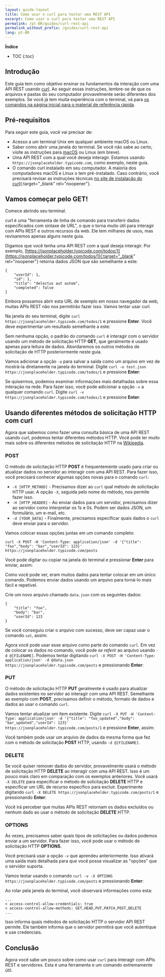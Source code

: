 ```yaml
---
layout: guide-layout
title: Como usar o curl para testar uma REST API
excerpt: Como usar o curl para testar uma REST API
permalink: /pt-BR/guides/curl-rest-api
permalink_without_prefix: /guides/curl-rest-api
lang: pt-BR
---
```


**Índice**

* TOC
{:toc}

## Introdução

Este guia tem como objetivo ensinar os fundamentos da interação com uma API REST usando [curl](https://github.com/curl/curl). Ao seguir essas instruções, lembre-se de que os arquivos e pastas do seu computador provavelmente serão diferentes dos exemplos. Se você já tem muita experiência com o terminal, vá para [os comandos na página inicial para o material de referência rápida](/pt-BR/).

## Pré-requisitos

Para seguir este guia, você vai precisar de:

* Acesso a um terminal Unix em qualquer ambiente macOS ou Linux.
* Saber como abrir uma janela do terminal. Se você não sabe ao certo, visite as instruções para [macOS](open-terminal-macos) ou Linux (em breve).
* Uma API REST com a qual você deseja interagir. Estamos usando `https://jsonplaceholder.typicode.com`, como exemplo, neste guia.
* O comando curl instalado em seu computador. A maioria dos computadores macOS e Linux o tem pré-instalado. Caso contrário, você precisará revisar as instruções técnicas [no site de instalação do curl](https://curl.haxx.se/docs/install.html){:target="_blank" rel="noopener"}.

## Vamos começar pelo GET!

Comece abrindo seu terminal.

curl é uma "ferramenta de linha de comando para transferir dados especificados com sintaxe de URL", o que o torna muito útil para interagir com APIs REST e outros recursos da web. Ele tem milhares de usos, mas revisaremos apenas alguns neste guia.

Digamos que você tenha uma API REST com a qual deseja interagir. Por exemplo, [https://jsonplaceholder.typicode.com/todos/1](https://jsonplaceholder.typicode.com/todos/1){:target="_blank" rel="noopener"} retorna dados JSON que são semelhante a este:

```
{
	"userId": 1,
	"id": 1,
	"title": "delectus aut autem",
	"completed": false
}
```

Embora possamos abrir esta URL de exemplo em nosso navegador da web, muitas APIs REST não nos permitirão fazer isso. Vamos tentar usar curl.

Na janela do seu terminal, digite `curl https://jsonplaceholder.typicode.com/todos/1` e pressione **Enter**. Você deve experimentar um resultado semelhante a este:

<div class="center guideimages">
  <amp-anim src="/assets/guides/curl-rest-api/curl-get-basic-en.gif" width="665" height="387" alt="Demo of basic curl command" layout="responsive"></amp-anim>
</div>

Sem nenhuma opção, o padrão do comando `curl` é interagir com o servidor usando um método de solicitação HTTP **GET**, que geralmente é usado apenas para leitura de dados. Abordaremos os outros métodos de solicitação de HTTP posteriormente neste guia.

Vamos adicionar a opção `-o` para salvar a saída como um arquivo em vez de mostrá-la diretamente na janela do terminal. Digite `curl -o test.json https://jsonplaceholder.typicode.com/todos/1` e pressione **Enter**:

<div class="center guideimages">
  <amp-anim src="/assets/guides/curl-rest-api/curl-get-output-en.gif" width="665" height="387" alt="Demo of basic curl command with file output" layout="responsive"></amp-anim>
</div>

Se quisermos, podemos examinar informações mais detalhadas sobre essa interação na rede. Para fazer isso, você pode adicionar a opção `-v` a qualquer comando `curl`. Digite `curl -v https://jsonplaceholder.typicode.com/todos/1` e pressione **Enter**:

<div class="center guideimages">
  <amp-anim src="/assets/guides/curl-rest-api/curl-get-verbose-en.gif" width="665" height="387" alt="Demo of basic curl command with verbose output" layout="responsive"></amp-anim>
</div>

## Usando diferentes métodos de solicitação HTTP com curl

Agora que sabemos como fazer uma consulta básica de uma API REST usando curl, podemos tentar diferentes métodos HTTP. Você pode ler muito mais sobre os diferentes métodos de solicitação HTTP na [Wikipedia](https://en.wikipedia.org/wiki/Hypertext_Transfer_Protocol#Request_methods).

### POST

O método de solicitação HTTP **POST** é frequentemente usado para criar ou atualizar dados no servidor ao interagir com uma API REST. Para fazer isso, você precisará conhecer algumas opções novas para o comando `curl`:

* `-X [HTTP_METHOD]` - Precisamos dizer ao `curl` qual método de solicitação HTTP usar. A opção `-X`, seguida pelo nome do método, nos permite fazer isso.
* `-H [HTTP_HEADER]` - Ao enviar dados para um servidor, precisamos dizer ao servidor como interpretar os 1s e 0s. Podem ser dados JSON, um formulário, um e-mail, etc.
* `-d [YOUR_DATA]` - Finalmente, precisamos especificar quais dados o `curl` deve enviar para o servidor.

Vamos colocar essas opções juntas em um comando completo:

`curl -X POST -H 'Content-Type: application/json' -d '{"title": "foo","body": "bar","userId": 123}' https://jsonplaceholder.typicode.com/posts`

Você pode digitar ou copiar na janela do terminal e pressionar **Enter** para enviar, assim:

<div class="center guideimages">
  <amp-anim src="/assets/guides/curl-rest-api/curl-post-basic-en.gif" width="665" height="387" alt="Demo of POST curl command" layout="responsive"></amp-anim>
</div>

Como você pode ver, eram muitos dados para tentar colocar em um único comando. Podemos enviar dados usando um arquivo para torná-lo mais fácil e repetível.

Crie um novo arquivo chamado `data.json` com os seguintes dados:

```
{
	"title": "foo",
	"body": "bar",
	"userId": 123
}
```

Se você conseguiu criar o arquivo com sucesso, deve ser capaz usar o comando `cat`, assim:

<div class="center guideimages">
  <amp-anim src="/assets/guides/curl-rest-api/nano-datajson-en.gif" width="665" height="387" alt="Demo of data file" layout="responsive"></amp-anim>
</div>

Agora você pode usar esse arquivo como parte do comando `curl`. Em vez de colocar os dados no comando, você pode *se referir* ao arquivo usando `-d @[FILENAME]`. Podemos tentar digitando `curl -X POST -H 'Content-Type: application/json' -d @data.json https://jsonplaceholder.typicode.com/posts` e pressionando **Enter**:

<div class="center guideimages">
  <amp-anim src="/assets/guides/curl-rest-api/curl-post-file-en.gif" width="665" height="387" alt="Demo of POST curl command with a file" layout="responsive"></amp-anim>
</div>

### PUT

O método de solicitação HTTP **PUT** geralmente é usado para atualizar dados existentes no servidor ao interagir com uma API REST. Semelhante ao exemplo com **POST**, precisamos definir o método, formato de dados e dados ao usar o comando `curl`.

Vamos tentar atualizar um item existente. Digite `curl -X PUT -H 'Content-Type: application/json' -d '{"title": "foo_updated","body": "bar_updated","userId": 123}' https://jsonplaceholder.typicode.com/posts/1` e pressione **Enter**, assim:

<div class="center guideimages">
  <amp-anim src="/assets/guides/curl-rest-api/curl-put-basic-en.gif" width="665" height="387" alt="Demo of PUT curl command" layout="responsive"></amp-anim>
</div>

Você também pode usar um arquivo de dados da mesma forma que fez com o método de solicitação **POST** HTTP, usando `-d @[FILENAME]`.

### DELETE

Se você quiser remover dados do servidor, provavelmente usará o método de solicitação HTTP **DELETE** ao interagir com uma API REST. Isso é um pouco mais claro em comparação com os exemplos anteriores. Você usará `-X DELETE` para especificar o método de solicitação **DELETE** HTTP e especificar um URL de recurso específico para excluir. Experimente digitando `curl -X DELETE https://jsonplaceholder.typicode.com/posts/1` e pressionando **Enter**:

<div class="center guideimages">
  <amp-anim src="/assets/guides/curl-rest-api/curl-delete-basic-en.gif" width="665" height="387" alt="Demo of DELETE curl command" layout="responsive"></amp-anim>
</div>

Você irá perceber que muitas APIs REST retornam os dados excluídos ou nenhum dado ao usar o método de solicitação **DELETE** HTTP.

### OPTIONS

Às vezes, precisamos saber quais tipos de solicitações ou dados podemos enviar a um servidor. Para fazer isso, você pode usar o método de solicitação HTTP **OPTIONS**.

Você precisará usar a opção `-v` que aprendeu anteriormente. Isso ativará uma saída mais detalhada para que você possa visualizar as "opções" que o servidor suporta.

Vamos testar usando o comando `curl -v -X OPTIONS https://jsonplaceholder.typicode.com/posts` e pressionando **Enter**:

<div class="center guideimages">
  <amp-anim src="/assets/guides/curl-rest-api/curl-options-verbose-en.gif" width="665" height="387" alt="Demo of OPTIONS curl command with verbose output" layout="responsive"></amp-anim>
</div>

Ao rolar pela janela do terminal, você observará informações como esta:

```
...
< access-control-allow-credentials: true
< access-control-allow-methods: GET,HEAD,PUT,PATCH,POST,DELETE
...
```

Isso informa quais métodos de solicitação HTTP o servidor API REST permite. Ele também informa que o servidor permitirá que você autentique e use credenciais.

## Conclusão

Agora você sabe um pouco sobre como usar `curl` para interagir com APIs REST e servidores. Esta é uma ferramenta e um comando extremamente útil.


